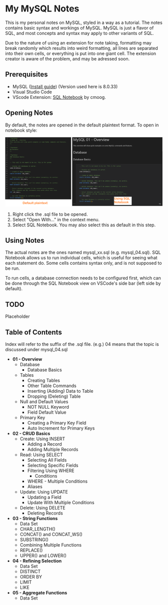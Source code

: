 # My MySQL Notes

This is my personal notes on MySQL, styled in a way as a tutorial. The notes contains basic syntax and workings of MySQL. MySQL is just a flavor of SQL, and most concepts and syntax may apply to other variants of SQL.

Due to the nature of using an extension for note taking, formatting may break randomly which results into weird formatting, all lines are separated into their own cells, or everything is put into one giant cell. The extension creator is aware of the problem, and may be adressed soon.

## Prerequisites

- MySQL ([Install guide](https://dev.mysql.com/doc/mysql-installation-excerpt/5.7/en/)) (Version used here is 8.0.33)
- Visual Studio Code
- VScode Extension: [SQL Notebook](https://marketplace.visualstudio.com/items?itemName=cmoog.sqlnotebook) by cmoog.

## Opening Notes

By default, the notes are opened in the default plaintext format. To open in notebook style:

![Alt text](img/notebook-difference.png)

1. Right click the .sql file to be opened.
2. Select "Open With..." in the context menu.
3. Select SQL Notebook. You may also select this as default in this step.

## Using Notes

The actual notes are the ones named mysql_xx.sql (e.g. mysql_04.sql). SQL Notebook allows us to run individual cells, which is useful for seeing what each statement do. Some cells contains syntax only, and is not supposed to be run.

To run cells, a database connection needs to be configured first, which can be done through the SQL Notebook view on VSCode's side bar (left side by default).

## TODO

Placeholder

## Table of Contents

Index will refer to the suffix of the .sql file.
(e.g.) 04 means that the topic is discussed under mysql_04.sql

- **01 - Overview**
  - Database
    - Database Basics
  - Tables
    - Creating Tables
    - Other Table Commands
    - Inserting (Adding) Data to Table
    - Dropping (Deleting) Table
  - Null and Default Values
    - NOT NULL Keyword
    - Field Default Value
  - Primary Key
    - Creating a Primary Key Field
    - Auto Increment for Primary Keys
- **02 - CRUD Basics**
  - Create: Using INSERT
    - Adding a Record
    - Adding Multiple Records
  - Read: Using SELECT
    - Selecting All Fields
    - Selecting Specific Fields
    - Filtering Using WHERE
      - Conditions
    - WHERE - Multiple Conditions
    - Aliases
  - Update: Using UPDATE
    - Updating a Field
    - Update With Multiple Conditions
  - Delete: Using DELETE
    - Deleting Records
- **03 - String Functions**
  - Data Set
  - CHAR_LENGTH()
  - CONCAT() and CONCAT_WS()
  - SUBSTRING()
  - Combining Multiple Functions
  - REPLACE()
  - UPPER() and LOWER()
- **04 -  Refining Selection**
  - Data Set
  - DISTINCT
  - ORDER BY
  - LIMIT
  - LIKE
- **05 - Aggregate Functions**
  - Data Set
